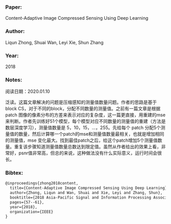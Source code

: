 ### Paper:

Content-Adaptive Image Compressed Sensing Using Deep Learning

### Author:

Liqun Zhong, Shuai Wan, Leyi Xie, Shun Zhang

### Year:

2018

### Notes:

阅读日期：2020.01.10

泛读。这篇文章解决的问题是压缩感知的测量值数量问题。作者的思路是基于 block CS，对于不同的block，分配不同数量的测量值。之前有一篇文章是根据 patch 图像的像素分布的方差来表示对应的复杂度，这一篇更直接，用重建的mse来判断。作者先训练好51个模型，每个模型对应不同数量的测量值的重建（方法是数层深度学习），测量值数量是 5，10，15，...，255。先给每个 patch 分配5个测量值的数量，然后计算哪一个patch的mse和测量值数量最相关，也就是增加相同的测量值，mse 变化最大。找到最佳patch之后，给这个patch增加5个测量值数量。重复该步骤知道测量值数量总数达到限定值。虽然从作者给出的效果上看，非常好，psnr值非常高，但总的来说，这种做法没有什么实际意义，运行时间会很长。

### Bibtex:

```latex
@inproceedings{zhong2018content,
  title={Content-Adaptive Image Compressed Sensing Using Deep Learning},
  author={Zhong, Liqun and Wan, Shuai and Xie, Leyi and Zhang, Shun},
  booktitle={2018 Asia-Pacific Signal and Information Processing Association Annual Summit and Conference (APSIPA ASC)},
  pages={57--61},
  year={2018},
  organization={IEEE}
}
```